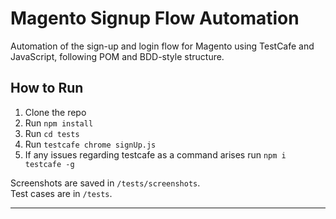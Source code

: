 # Magento Signup Flow Automation

Automation of the sign-up and login flow for Magento using TestCafe and JavaScript, following POM and BDD-style structure.

## How to Run

1. Clone the repo
2. Run `npm install`
3. Run `cd tests`
3. Run `testcafe chrome signUp.js`
4. If any issues regarding testcafe as a command arises run `npm i testcafe -g`

Screenshots are saved in `/tests/screenshots`.  
Test cases are in `/tests`.

---
